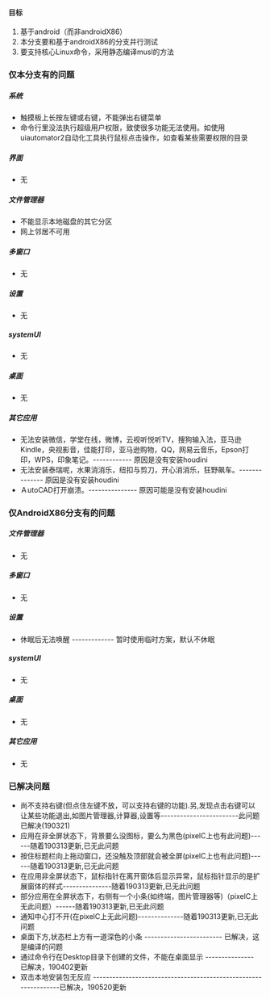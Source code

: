 #### 目标

1. 基于android（而非androidX86）
2. 本分支要和基于androidX86的分支并行测试
3. 要支持核心Linux命令，采用静态编译musl的方法

### 仅本分支有的问题

##### 系统

- 触摸板上长按左键或右键，不能弹出右键菜单
- 命令行里没法执行超级用户权限，致使很多功能无法使用。如使用uiautomator2自动化工具执行鼠标点击操作，如查看某些需要权限的目录

##### 界面

- 无

##### 文件管理器

- 不能显示本地磁盘的其它分区
- 网上邻居不可用

##### 多窗口

- 无

##### 设置

- 无

##### systemUI

- 无

##### 桌面

- 无

##### 其它应用

- 无法安装微信，学堂在线，微博，云视听悦听TV，搜狗输入法，亚马逊Kindle，央视影音，佳能打印，亚马逊购物，QQ，网易云音乐，Epson打印，WPS，印象笔记。------------ 原因是没有安装houdini
- 无法安装泰瑞呢，水果消消乐，纽扣与剪刀，开心消消乐，狂野飙车。-------------- 原因是没有安装houdini
- ＡutoCAD打开崩溃。--------------- 原因可能是没有安装houdini

### 仅AndroidX86分支有的问题

##### 文件管理器

- 无

##### 多窗口

- 无

##### 设置

- 休眠后无法唤醒 ------------- 暂时使用临时方案，默认不休眠

##### systemUI

- 无

##### 桌面

- 无

##### 其它应用

- 无

### 已解决问题

- 尚不支持右键(但点住左键不放，可以支持右键的功能).另,发现点击右键可以让某些功能退出,如图片管理器,计算器,设置等------------------------此问题已解决(190321)
- 应用在非全屏状态下，背景要么没图标，要么为黑色(pixelC上也有此问题)------随着190313更新,已无此问题
- 按住标题栏向上拖动窗口，还没触及顶部就会被全屏(pixelC上也有此问题)------随着190313更新,已无此问题
- 在应用非全屏状态下，鼠标指针在离开窗体后显示异常，鼠标指针显示的是扩展窗体的样式---------------随着190313更新,已无此问题
- 部分应用在全屏状态下，右侧有一个小条(如终端，图片管理器等)（pixelC上无此问题）------随着190313更新,已无此问题
- 通知中心打不开(在pixelC上无此问题)--------------随着190313更新,已无此问题
- 桌面下方,状态栏上方有一道深色的小条 ------------------------ 已解决，这是编译的问题
- 通过命令行在Desktop目录下创建的文件，不能在桌面显示 --------------- 已解决，190402更新
- 双击本地安装包无反应 ----------------------------------------------------------------已解决，190520更新